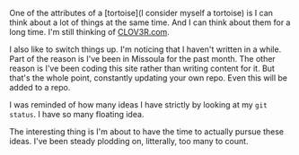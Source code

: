 One of the attributes of a [tortoise](I consider myself a tortoise) is I can think about a lot of things at the same time. And I can think about them for a long time. I'm still thinking of [CLOV3R.com](). 

I also like to switch things up. I'm noticing that I haven't written in a while. Part of the reason is I've been in Missoula for the past month. The other reason is I've been coding this site rather than writing content for it. But that's the whole point, constantly updating your own repo. Even this will be added to a repo. 

I was reminded of how many ideas I have strictly by looking at my `git status`. I have so many floating idea. 

The interesting thing is I'm about to have the time to actually pursue these ideas. I've been steady plodding on, litterally, too many to count.

